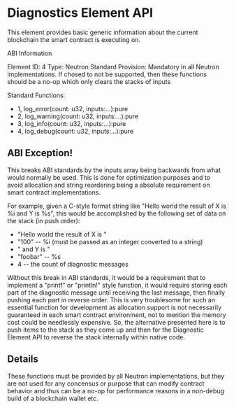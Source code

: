 # Diagnostics Element API

This element provides basic generic information about the current blockchain the smart contract is executing on.

ABI Information

Element ID: 4
Type: Neutron Standard
Provision: Mandatory in all Neutron implementations. If chosed to not be supported, then these functions should be a no-op which only clears the stacks of inputs

Standard Functions:

* 1, log_error(count: u32, inputs:...):pure
* 2, log_warning(count: u32, inputs:...):pure
* 3, log_info(count: u32, inputs:...):pure
* 4, log_debug(count: u32, inputs:...):pure

## ABI Exception!

This breaks ABI standards by the inputs array being backwards from what would normally be used. This is done for optimization purposes and to avoid allocation and string reordering being a absolute requirement on smart contract implementations. 

For example, given a C-style format string like "Hello world the result of X is %i and Y is %s", this would be accomplished by the following set of data on the stack (in push order):

* "Hello world the result of X is "
* "100" -- %i (must be passed as an integer converted to a string)
* " and Y is "
* "foobar" -- %s
* 4 -- the count of diagnostic messages

Without this break in ABI standards, it would be a requirement that to implement a "printf" or "println!" style function, it would require storing each part of the diagnostic message until receiving the last message, then finally pushing each part in reverse order. This is very troublesome for such an essential function for development as allocation support is not necessarily guaranteed in each smart contract environment, not to mention the memory cost could be needlessly expensive. So, the alternative presented here is to push items to the stack as they come up and then for the Diagnostic Element API to reverse the stack internally within native code. 

## Details

These functions must be provided by all Neutron implementations, but they are not used for any concensus or purpose that can modify contract behavior and thus can be a no-op for performance reasons in a non-debug build of a blockchain wallet etc. 

